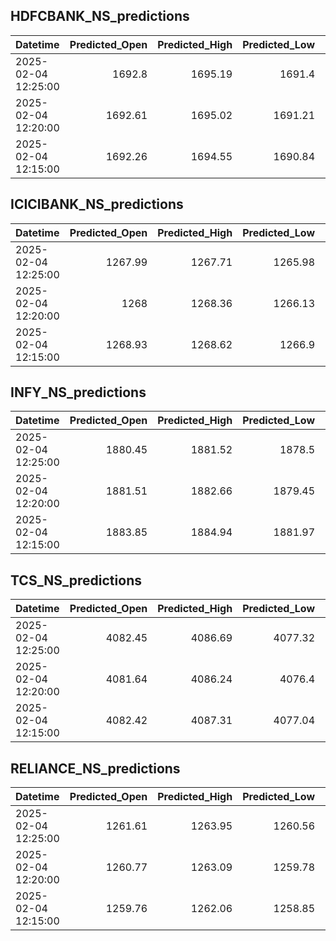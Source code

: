 ## HDFCBANK_NS_predictions
| Datetime            |   Predicted_Open |   Predicted_High |   Predicted_Low |   Predicted_Close |   Predicted_Volume |
|:--------------------|-----------------:|-----------------:|----------------:|------------------:|-------------------:|
| 2025-02-04 12:25:00 |          1692.8  |          1695.19 |         1691.4  |           1693.98 |            86024.9 |
| 2025-02-04 12:20:00 |          1692.61 |          1695.02 |         1691.21 |           1693.83 |            85749.4 |
| 2025-02-04 12:15:00 |          1692.26 |          1694.55 |         1690.84 |           1693.36 |            86422.3 |

## ICICIBANK_NS_predictions
| Datetime            |   Predicted_Open |   Predicted_High |   Predicted_Low |   Predicted_Close |   Predicted_Volume |
|:--------------------|-----------------:|-----------------:|----------------:|------------------:|-------------------:|
| 2025-02-04 12:25:00 |          1267.99 |          1267.71 |         1265.98 |           1268.09 |             139304 |
| 2025-02-04 12:20:00 |          1268    |          1268.36 |         1266.13 |           1268.36 |             203518 |
| 2025-02-04 12:15:00 |          1268.93 |          1268.62 |         1266.9  |           1268.98 |             100722 |

## INFY_NS_predictions
| Datetime            |   Predicted_Open |   Predicted_High |   Predicted_Low |   Predicted_Close |   Predicted_Volume |
|:--------------------|-----------------:|-----------------:|----------------:|------------------:|-------------------:|
| 2025-02-04 12:25:00 |          1880.45 |          1881.52 |         1878.5  |           1879.96 |            48534.1 |
| 2025-02-04 12:20:00 |          1881.51 |          1882.66 |         1879.45 |           1881.19 |            51492.1 |
| 2025-02-04 12:15:00 |          1883.85 |          1884.94 |         1881.97 |           1883.39 |            50144.1 |

## TCS_NS_predictions
| Datetime            |   Predicted_Open |   Predicted_High |   Predicted_Low |   Predicted_Close |   Predicted_Volume |
|:--------------------|-----------------:|-----------------:|----------------:|------------------:|-------------------:|
| 2025-02-04 12:25:00 |          4082.45 |          4086.69 |         4077.32 |           4081.71 |            14624.6 |
| 2025-02-04 12:20:00 |          4081.64 |          4086.24 |         4076.4  |           4080.5  |            15703.4 |
| 2025-02-04 12:15:00 |          4082.42 |          4087.31 |         4077.04 |           4080.92 |            16452.1 |

## RELIANCE_NS_predictions
| Datetime            |   Predicted_Open |   Predicted_High |   Predicted_Low |   Predicted_Close |   Predicted_Volume |
|:--------------------|-----------------:|-----------------:|----------------:|------------------:|-------------------:|
| 2025-02-04 12:25:00 |          1261.61 |          1263.95 |         1260.56 |           1261.84 |            93300.7 |
| 2025-02-04 12:20:00 |          1260.77 |          1263.09 |         1259.78 |           1261.06 |            95684.6 |
| 2025-02-04 12:15:00 |          1259.76 |          1262.06 |         1258.85 |           1260.08 |            98557.1 |

